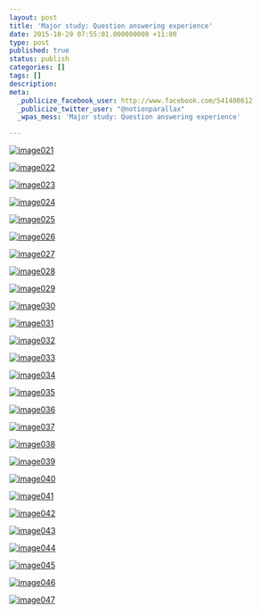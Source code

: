 ```yaml
---
layout: post
title: 'Major study: Question answering experience'
date: 2015-10-29 07:55:01.000000000 +11:00
type: post
published: true
status: publish
categories: []
tags: []
description:
meta:
  _publicize_facebook_user: http://www.facebook.com/541400612
  _publicize_twitter_user: "@notionparallax"
  _wpas_mess: 'Major study: Question answering experience'

---
```

<p> </p>
<p><a href="/wordpress/wp-content/uploads/2015/10/image021.png" rel="attachment wp-att-2078"><img class="alignnone size-full wp-image-2078" src="{{ site.baseurl }}/assets/image021.png" alt="image021" /></a></p>
<p><a href="/wordpress/wp-content/uploads/2015/10/image022.png" rel="attachment wp-att-2079"><img class="alignnone size-medium wp-image-2079" src="{{ site.baseurl }}/assets/image022.png" alt="image022" /></a></p>
<p><a href="/wordpress/wp-content/uploads/2015/10/image023.png" rel="attachment wp-att-2080"><img class="alignnone size-medium wp-image-2080" src="{{ site.baseurl }}/assets/image023.png" alt="image023" /></a></p>
<p><a href="/wordpress/wp-content/uploads/2015/10/image024.png" rel="attachment wp-att-2081"><img class="alignnone size-medium wp-image-2081" src="{{ site.baseurl }}/assets/image024.png" alt="image024" /></a></p>
<p><a href="/wordpress/wp-content/uploads/2015/10/image025.png" rel="attachment wp-att-2082"><img class="alignnone size-medium wp-image-2082" src="{{ site.baseurl }}/assets/image025.png" alt="image025" /></a></p>
<p><a href="/wordpress/wp-content/uploads/2015/10/image026.png" rel="attachment wp-att-2083"><img class="alignnone size-medium wp-image-2083" src="{{ site.baseurl }}/assets/image026.png" alt="image026" /></a></p>
<p><a href="/wordpress/wp-content/uploads/2015/10/image027.png" rel="attachment wp-att-2084"><img class="alignnone size-medium wp-image-2084" src="{{ site.baseurl }}/assets/image027.png" alt="image027" /></a></p>
<p><a href="/wordpress/wp-content/uploads/2015/10/image028.png" rel="attachment wp-att-2085"><img class="alignnone size-medium wp-image-2085" src="{{ site.baseurl }}/assets/image028.png" alt="image028" /></a></p>
<p><a href="/wordpress/wp-content/uploads/2015/10/image029.png" rel="attachment wp-att-2086"><img class="alignnone size-medium wp-image-2086" src="{{ site.baseurl }}/assets/image029.png" alt="image029" /></a></p>
<p><a href="/wordpress/wp-content/uploads/2015/10/image030.png" rel="attachment wp-att-2087"><img class="alignnone size-medium wp-image-2087" src="{{ site.baseurl }}/assets/image030.png" alt="image030" /></a></p>
<p><a href="/wordpress/wp-content/uploads/2015/10/image031.png" rel="attachment wp-att-2088"><img class="alignnone size-medium wp-image-2088" src="{{ site.baseurl }}/assets/image031.png" alt="image031" /></a></p>
<p><a href="/wordpress/wp-content/uploads/2015/10/image032.png" rel="attachment wp-att-2089"><img class="alignnone size-medium wp-image-2089" src="{{ site.baseurl }}/assets/image032.png" alt="image032" /></a></p>
<p><a href="/wordpress/wp-content/uploads/2015/10/image033.png" rel="attachment wp-att-2090"><img class="alignnone size-medium wp-image-2090" src="{{ site.baseurl }}/assets/image033.png" alt="image033" /></a></p>
<p><a href="/wordpress/wp-content/uploads/2015/10/image034.png" rel="attachment wp-att-2091"><img class="alignnone size-medium wp-image-2091" src="{{ site.baseurl }}/assets/image034.png" alt="image034" /></a></p>
<p><a href="/wordpress/wp-content/uploads/2015/10/image035.png" rel="attachment wp-att-2092"><img class="alignnone size-medium wp-image-2092" src="{{ site.baseurl }}/assets/image035.png" alt="image035" /></a></p>
<p><a href="/wordpress/wp-content/uploads/2015/10/image036.png" rel="attachment wp-att-2093"><img class="alignnone size-medium wp-image-2093" src="{{ site.baseurl }}/assets/image036.png" alt="image036" /></a></p>
<p><a href="/wordpress/wp-content/uploads/2015/10/image037.png" rel="attachment wp-att-2094"><img class="alignnone size-medium wp-image-2094" src="{{ site.baseurl }}/assets/image037.png" alt="image037" /></a></p>
<p><a href="/wordpress/wp-content/uploads/2015/10/image038.png" rel="attachment wp-att-2095"><img class="alignnone size-medium wp-image-2095" src="{{ site.baseurl }}/assets/image038.png" alt="image038" /></a></p>
<p><a href="/wordpress/wp-content/uploads/2015/10/image039.png" rel="attachment wp-att-2096"><img class="alignnone size-full wp-image-2096" src="{{ site.baseurl }}/assets/image039.png" alt="image039" /></a></p>
<p><a href="/wordpress/wp-content/uploads/2015/10/image040.png" rel="attachment wp-att-2097"><img class="alignnone size-medium wp-image-2097" src="{{ site.baseurl }}/assets/image040.png" alt="image040" /></a></p>
<p><a href="/wordpress/wp-content/uploads/2015/10/image041.png" rel="attachment wp-att-2098"><img class="alignnone size-medium wp-image-2098" src="{{ site.baseurl }}/assets/image041.png" alt="image041" /></a></p>
<p><a href="/wordpress/wp-content/uploads/2015/10/image042.png" rel="attachment wp-att-2099"><img class="alignnone size-medium wp-image-2099" src="{{ site.baseurl }}/assets/image042.png" alt="image042" /></a></p>
<p><a href="/wordpress/wp-content/uploads/2015/10/image043.png" rel="attachment wp-att-2100"><img class="alignnone size-medium wp-image-2100" src="{{ site.baseurl }}/assets/image043.png" alt="image043" /></a></p>
<p><a href="/wordpress/wp-content/uploads/2015/10/image044.png" rel="attachment wp-att-2101"><img class="alignnone size-medium wp-image-2101" src="{{ site.baseurl }}/assets/image044.png" alt="image044" /></a></p>
<p><a href="/wordpress/wp-content/uploads/2015/10/image045.png" rel="attachment wp-att-2102"><img class="alignnone size-medium wp-image-2102" src="{{ site.baseurl }}/assets/image045.png" alt="image045" /></a></p>
<p><a href="/wordpress/wp-content/uploads/2015/10/image046.png" rel="attachment wp-att-2103"><img class="alignnone size-full wp-image-2103" src="{{ site.baseurl }}/assets/image046.png" alt="image046" /></a></p>
<p><a href="/wordpress/wp-content/uploads/2015/10/image047.png" rel="attachment wp-att-2104"><img class="alignnone size-full wp-image-2104" src="{{ site.baseurl }}/assets/image047.png" alt="image047" /></a></p>
